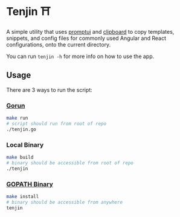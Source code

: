 # Tenjin ⛩️

A simple utility that uses [promptui](https://github.com/manifoldco/promptui) and [clipboard](https://github.com/atotto/clipboard) to copy templates, snippets, and config files for commonly used Angular and React configurations, onto the current directory.

You can run `tenjin -h` for more info on how to use the app.

## Usage
There are 3 ways to run the script:

### [Gorun](https://github.com/erning/gorun#how-to-build-and-install-gorun-from-source)
```sh
make run
# script should run from root of repo
./tenjin.go
```

### Local Binary
```sh
make build
# binary should be accessible from root of repo
./tenjin
```

### [GOPATH Binary](https://github.com/fourjuaneight/dotfiles/blob/master/homedir/.zshenv#L16-L20)
```sh
make install
# binary should be accessible from anywhere
tenjin
```
